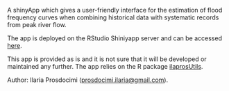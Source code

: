 A shinyApp which gives a user-friendly interface for the estimation of flood frequency curves when combining historical data with systematic records from peak river flow. 

The app is deployed on the RStudio Shiniyapp server and can be accessed [here](https://ilapros.shinyapps.io/HistoricalData/).

This app is provided as is and it is not sure that it will be developed or maintained any further. The app relies on the R package [ilaprosUtils](https://github.com/ilapros/ilaprosUtils).


Author: Ilaria Prosdocimi (prosdocimi.ilaria@gmail.com). 

